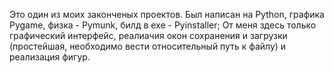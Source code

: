 Это один из моих законченых проектов. Был написан на Python, графика Pygame, физка - Pymunk, билд в exe - Pyinstaller;
От меня здесь только графический интерфейс, реалиачия окон сохранения и загрузки (простейшая, необходимо вести относительный путь к файлу) и реализация фигур.
